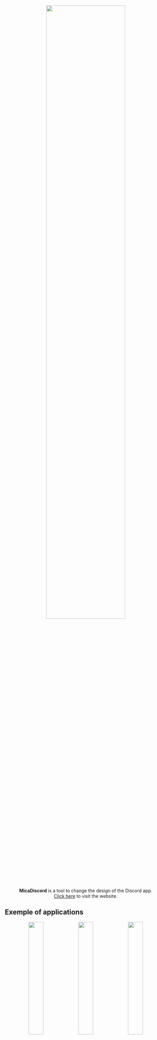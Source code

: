 <div align=center>
<h1><a href="https://www.micadiscord.com/" target="_blank"><img src="https://www.micadiscord.com/img/logo.png" name="title" width="70%"></a></h1>

<b>MicaDiscord</b> is a tool to change the design of the Discord app.<br>
<a href="https://www.micadiscord.com" target="_blank">Click here</a> to visit the website.
</div>


## Exemple of applications
  <div align=center>
	<img src="https://www.micadiscord.com/img/1.png" name="demo 0" width="30%">
	<img src="https://www.micadiscord.com/img/2.png" name="demo 1" width="30%">
	<img src="https://www.micadiscord.com/img/3.png" name="demo 2" width="30%"> 
  </div> 

## Download application
For downloading the app, see [latest release](https://github.com/GregVido/MicaDiscord/releases/latest).
Older versions are availabe at the [releases section](https://github.com/GregVido/MicaDiscord/releases)